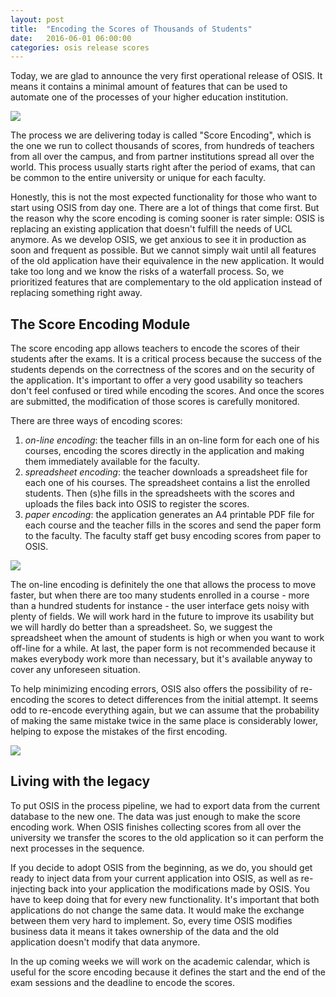 ```yaml
---
layout: post
title:  "Encoding the Scores of Thousands of Students"
date:   2016-06-01 06:00:00
categories: osis release scores
---
```


Today, we are glad to announce the very first operational release of OSIS. It
means it contains a minimal amount of features that can be used to automate one
of the processes of your higher education institution.

<img src="{{ site.url }}/assets/posts/score_encoding.png">

The process we are delivering today is called "Score Encoding", which is the one
we run to collect thousands of scores, from hundreds of teachers from all over
the campus, and from partner institutions spread all over the world. This
process usually starts right after the period of exams, that can be common to
the entire university or unique for each faculty.

Honestly, this is not the most expected functionality for those who want to
start using OSIS from day one. There are a lot of things that come first. But
the reason why the score encoding is coming sooner is rater simple: OSIS
is replacing an existing application that doesn't fulfill the needs of UCL
anymore. As we develop OSIS, we get anxious to see it in production as soon and
frequent as possible. But we cannot simply wait until all features of the old
application have their equivalence in the new application. It would take too
long and we know the risks of a waterfall process. So, we prioritized features
that are complementary to the old application instead of replacing something
right away.

## The Score Encoding Module

The score encoding app allows teachers to encode the scores of their students
after the exams. It is a critical process because the success of the students
depends on the correctness of the scores and on the security of the application.
It's important to offer a very good usability so teachers don't feel confused or
tired while encoding the scores. And once the scores are submitted, the
modification of those scores is carefully monitored.

There are three ways of encoding scores:

1. _on-line encoding_: the teacher fills in an on-line form for each one of his
   courses, encoding the scores directly in the application and making them
   immediately available for the faculty.
2. _spreadsheet encoding_: the teacher downloads a spreadsheet file for each
   one of his courses. The spreadsheet contains a list the enrolled students.
   Then (s)he fills in the spreadsheets with the scores and uploads the files
   back into OSIS to register the scores.
3. _paper encoding_: the application generates an A4 printable PDF file for
   each course and the teacher fills in the scores and send the paper form to
   the faculty. The faculty staff get busy encoding scores from paper to OSIS.

<img src="{{ site.url }}/assets/posts/online_encoding.png">

The on-line encoding is definitely the one that allows the process to move
faster, but when there are too many students enrolled in a course - more than a
hundred students for instance - the user interface gets noisy with plenty of
fields. We will work hard in the future to improve its usability but we will
hardly do better than a spreadsheet. So, we suggest the spreadsheet when the
amount of students is high or when you want to work off-line for a while. At
last, the paper form is not recommended because it makes everybody work more
than necessary, but it's available anyway to cover any unforeseen situation.

To help minimizing encoding errors, OSIS also offers the possibility of
re-encoding the scores to detect differences from the initial attempt. It seems
odd to re-encode everything again, but we can assume that the probability of
making the same mistake twice in the same place is considerably lower, helping
to expose the mistakes of the first encoding.

<img src="{{ site.url }}/assets/posts/double_encoding.png">

## Living with the legacy

To put OSIS in the process pipeline, we had to export data from the current
database to the new one. The data was just enough to make the score encoding
work. When OSIS finishes collecting scores from all over the university we
transfer the scores to the old application so it can perform the next processes
in the sequence.

If you decide to adopt OSIS from the beginning, as we do, you should get ready
to inject data from your current application into OSIS, as well as re-injecting
back into your application the modifications made by OSIS. You have to keep
doing that for every new functionality. It's important that both applications do
not change the same data. It would make the exchange between them very hard to
implement. So, every time OSIS modifies business data it means it takes
ownership of the data and the old application doesn't modify that data anymore.

In the up coming weeks we will work on the academic calendar, which is useful
for the score encoding because it defines the start and the end of the exam
sessions and the deadline to encode the scores.
